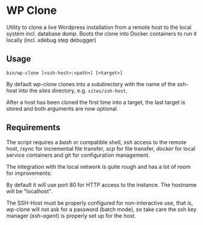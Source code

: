 # WP Clone

Utility to clone a live Wordpress installation from a remote host
to the local system incl. database dump. Boots the clone into
Docker containers to run it locally (incl. xdebug step debugger)

## Usage

~~~
bin/wp-clone [<ssh-host>:<path>] [<target>]
~~~

By default wp-clone clones into a subdirectory with the name of
the ssh-host into the *sites* directory, e.g. `sites/ssh-host`.

After a host has been cloned the first time into a target, the
last target is stored and both arguments are now optional.

## Requirements

The script requires a *bash* or compatible shell, *ssh* access
to the remote host, *rsync* for incremental file transfer, *scp*
for file transfer, *docker* for local service containers and
git for configuration management.

The integration with the local network is quite rough and has a
lot of room for improvements:

By default it will use port 80 for HTTP access to the instance.
The hostname will be "localhost".

The SSH-Host must be properly configured for non-interactive use,
that is, wp-clone will not ask for a password (batch mode), so
take care the ssh key manager (*ssh-agent*) is properly set up
for the host.

